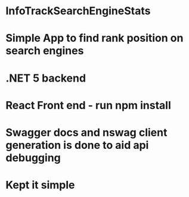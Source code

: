 # InfoTrackSearchEngineStats
# Simple App to find rank position on search engines
# .NET 5 backend 
# React Front end - run npm install
# Swagger docs and nswag client generation is done to aid api debugging
# Kept it simple
